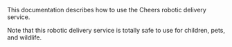 This documentation describes how to use the Cheers robotic
delivery service.

Note that this robotic delivery service is totally safe to use for children, 
pets, and wildlife.
